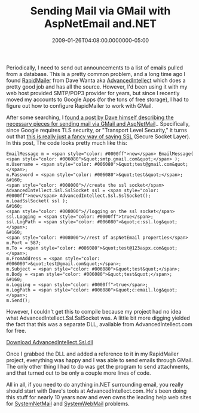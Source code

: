 ﻿---
title: Sending Mail via GMail with AspNetEmail and.NET
date: "2009-01-26T04:08:00.0000000-05:00"
description: Periodically, I need to send out announcements to a list of emails
featuredImage: img/sending-mail-via-gmail-with-aspnetemail-and-net-featured.png
---

Periodically, I need to send out announcements to a list of emails pulled from a database. This is a pretty common problem, and a long time ago I found [RapidMailer](http://www.aspnetemail.com/rapidmailer) from Dave Wanta aka [AdvancedIntellect](http://advancedintellect.com/) which does a pretty good job and has all the source. However, I'd been using it with my web host provided SMTP/POP3 provider for years, but since I recently moved my accounts to Google Apps (for the tons of free storage), I had to figure out how to configure RapidMailer to work with GMail.

After some searching, I [found a post by Dave himself describing the necessary pieces for sending mail via GMail and AspNetMail](http://www.advancedintellect.com/forum_viewpost.aspx?forum=1&post=2058).. Specifically, since Google requires TLS security, or "Transport Level Security," it turns out that [this is really just a fancy way of saying SSL](http://mail.google.com/support/bin/answer.py?answer=13287) (Secure Socket Layer). In this post, The code looks pretty much like this:

```
EmailMessage m = <span style="color: #0000ff">new</span> EmailMessage( <span style="color: #006080">&quot;smtp.gmail.com&quot;</span> );
m.Username = <span style="color: #006080">&quot;test@gmail.com&quot;</span>;
m.Password = <span style="color: #006080">&quot;test&quot;</span>;
&#160;
<span style="color: #008000">//create the ssl socket</span>
AdvancedIntellect.Ssl.SslSocket ssl = <span style="color: #0000ff">new</span> AdvancedIntellect.Ssl.SslSocket();
m.LoadSslSocket( ssl );
&#160;
<span style="color: #008000">//logging on the ssl socket</span>
ssl.Logging = <span style="color: #0000ff">true</span>;
ssl.LogPath = <span style="color: #006080">&quot;c:ssl.log&quot;</span>;
&#160;
<span style="color: #008000">//rest of aspNetEmail properties</span>
m.Port = 587;
m.To = <span style="color: #006080">&quot;test@123aspx.com&quot;</span>;
m.FromAddress = <span style="color: #006080">&quot;test@gmail.com&quot;</span>;
m.Subject = <span style="color: #006080">&quot;test&quot;</span>;
m.Body = <span style="color: #006080">&quot;test&quot;</span>;
&#160;
m.Logging = <span style="color: #0000ff">true</span>;
m.LogPath = <span style="color: #006080">&quot;c:email.log&quot;</span>;
m.Send();
```

However, I couldn't get this to compile because my project had no idea what AdvancedIntellect.Ssl.SslSocket was. A little bit more digging yielded the fact that this was a separate DLL, available from AdvancedIntellect.com for free.

[Download AdvancedIntellect.Ssl.dll](http://advancedintellect.com/download.aspx)

Once I grabbed the DLL and added a reference to it in my RapidMailer project, everything was happy and I was able to send emails through GMail. The only other thing I had to do was get the program to send attachments, and that turned out to be only a couple more lines of code.

All in all, if you need to do anything in.NET surrounding email, you really should start with Dave's tools at AdvancedIntellect.com. He's been doing this stuff for nearly 10 years now and even owns the leading help web sites for [SystemNetMail](http://www.systemnetmail.com/) and [SystemWebMail](http://www.systemwebmail.com/) problems.

